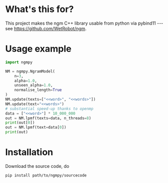 # What's this for?

This project makes the ngm C++ library usable from python via pybind11 ---
see https://github.com/WetRobot/ngm.

# Usage example

```python
import ngmpy

NM = ngmpy.NgramModel(
    n=3,
    alpha=1.0,
    unseen_alpha=1.0,
    normalise_length=True
)
NM.update(texts=["<<word>", "<<words>"])
NM.update(text="<<words>")
# substantial speed-up thanks to openmp
data = ["<<word>"] * 10_000_000
out = NM.lpmf(texts=data, n_threads=8)
print(out[0])
out = NM.lpmf(text=data[0])
print(out)
```

# Installation

Download the source code, do

```sh
pip install path/to/ngmpy/sourcecode
```

